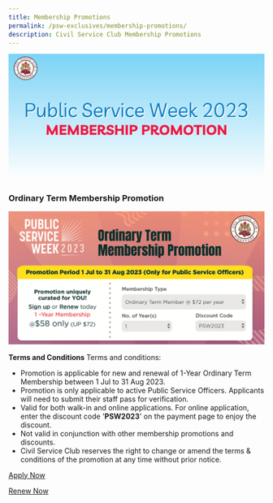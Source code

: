```yaml
---
title: Membership Promotions
permalink: /psw-exclusives/membership-promotions/
description: Civil Service Club Membership Promotions
---
```

![](/images/PSW2023%20Exclusive_image/psw_membership_promo.png)
<br>
### Ordinary Term Membership Promotion
![](/images/PSW2023%20Exclusive_image/psw%20ordinary%20term%20membership%202023.png)

**Terms and Conditions**
Terms and conditions:
* Promotion is applicable for new and renewal of 1-Year Ordinary Term Membership between 1 Jul to 31 Aug 2023. <br>
* Promotion is only applicable to active Public Service Officers. Applicants will need to submit their staff pass for
verification.<br>
* Valid for both walk-in and online applications. For online application, enter the discount code '**PSW2023**' on the
payment page to enjoy the discount. <br>
* Not valid in conjunction with other membership promotions and discounts.<br>
* Civil Service Club reserves the right to change or amend the terms &amp; conditions of the promotion at any time
without prior notice.

[Apply Now](https://gateway.csc.sg/webclub/membership/clubnewsignup.tbred?webpage=newmbrsignup&amp;ACTION=Continue)

[Renew Now ](https://gateway.csc.sg/webclub/facilities/)